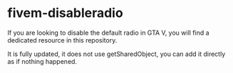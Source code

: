 # fivem-disableradio
If you are looking to disable the default radio in GTA V, you will find a dedicated resource in this repository.

It is fully updated, it does not use getSharedObject, you can add it directly as if nothing happened.
